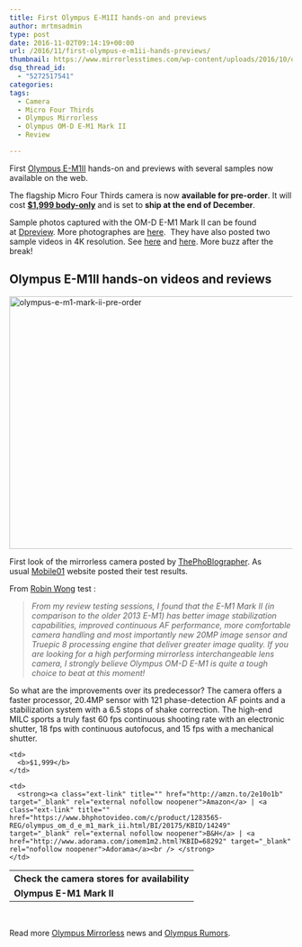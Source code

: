 ```yaml
---
title: First Olympus E-M1II hands-on and previews
author: mrtmsadmin
type: post
date: 2016-11-02T09:14:19+00:00
url: /2016/11/first-olympus-e-m1ii-hands-previews/
thumbnail: https://www.mirrorlesstimes.com/wp-content/uploads/2016/10/olympus-e-m1-mark-ii-price.jpg
dsq_thread_id:
  - "5272517541"
categories:
tags:
  - Camera
  - Micro Four Thirds
  - Olympus Mirrorless
  - Olympus OM-D E-M1 Mark II
  - Review

---
```

First [Olympus E-M1II][1] hands-on and previews with several samples now available on the web.

The flagship Micro Four Thirds camera is now **available for pre-order**. It will cost <a href="http://amzn.to/2e10o1b" target="_blank" rel="nofollow noopener"><strong>$1,999 body-only</strong></a> and is set to **ship at the end of December**.

Sample photos captured with the OM-D E-M1 Mark II can be found at <a href="https://www.dpreview.com/news/7734539821/66-degrees-north-olympus-e-m1-mark-ii-shooting-experience" target="_blank" rel="nofollow noopener">Dpreview</a>. More photographes are <a href="https://www.dpreview.com/samples/1195756017/olympus-e-m1-mark-ii-iceland-sample-gallery" target="_blank" rel="external nofollow noopener">here</a>.  They have also posted two sample videos in 4K resolution. See <a href="https://www.youtube.com/watch?v=0QD09lPduic" target="_blank" rel="nofollow noopener">here</a> and <a href="https://www.youtube.com/watch?v=RddGiXW5CZs" target="_blank" rel="follow external noopener noreferrer" data-wpel-link="external">here</a>. More buzz after the break!<!--more-->

## Olympus E-M1II hands-on videos and reviews

[<img class="aligncenter size-full wp-image-703" src="https://i0.wp.com/www.mirrorlesstimes.com/wp-content/uploads/2016/11/olympus-e-m1-mark-ii-pre-order.jpg?resize=600%2C449&#038;ssl=1" alt="olympus-e-m1-mark-ii-pre-order" width="600" height="449" srcset="https://i0.wp.com/www.mirrorlesstimes.com/wp-content/uploads/2016/11/olympus-e-m1-mark-ii-pre-order.jpg?w=900&ssl=1 900w, https://i0.wp.com/www.mirrorlesstimes.com/wp-content/uploads/2016/11/olympus-e-m1-mark-ii-pre-order.jpg?resize=300%2C225&ssl=1 300w, https://i0.wp.com/www.mirrorlesstimes.com/wp-content/uploads/2016/11/olympus-e-m1-mark-ii-pre-order.jpg?resize=768%2C575&ssl=1 768w" sizes="(max-width: 600px) 100vw, 600px" data-recalc-dims="1" />][2]

First look of the mirrorless camera posted by <a href="http://www.thephoblographer.com/2016/11/02/first-look-olympus-om-d-e-m1-mark-ii/" target="_blank" rel="nofollow noopener">ThePhoBlographer</a>. As usual <a href="http://www.mobile01.com/topicdetail.php?f=249&t=4973876" target="_blank" rel="nofollow noopener">Mobile01</a> website posted their test results.



  


From <a href="https://robinwong.blogspot.be/2016/11/olympus-om-d-e-m1-mark-ii-review.html" target="_blank" rel="follow external noopener noreferrer" data-wpel-link="external">Robin Wong</a> test :

> _From my review testing sessions, I found that the E-M1 Mark II (in comparison to the older 2013 E-M1) has better image stabilization capabilities, improved continuous AF performance, more comfortable camera handling and most importantly new 20MP image sensor and Truepic 8 processing engine that deliver greater image quality. If you are looking for a high performing mirrorless interchangeable lens camera, I strongly believe Olympus OM-D E-M1 is quite a tough choice to beat at this moment!_

So what are the improvements over its predecessor? The camera offers a faster processor, 20.4MP sensor with 121 phase-detection AF points and a stabilization system with a 6.5 stops of shake correction. The high-end MILC sports a truly fast 60 fps continuous shooting rate with an electronic shutter, 18 fps with continuous autofocus, and 15 fps with a mechanical shutter.

<table  class="tableizer-table table table-hover" >
  <tr class="tableizer-firstrow">
    <th colspan="3">
      Check the camera stores for availability
    </th>
  </tr>
  
  <tr>
    <td>
      <strong>Olympus E-M1 Mark II</strong>
    </td>
    
    <td>
      <b>$1,999</b>
    </td>
    
    <td>
      <strong><a class="ext-link" title="" href="http://amzn.to/2e10o1b" target="_blank" rel="external nofollow noopener">Amazon</a> | <a class="ext-link" title="" href="https://www.bhphotovideo.com/c/product/1283565-REG/olympus_om_d_e_m1_mark_ii.html/BI/20175/KBID/14249" target="_blank" rel="external nofollow noopener">B&H</a> | <a href="http://www.adorama.com/iomem1m2.html?KBID=68292" target="_blank" rel="nofollow noopener">Adorama</a><br /> </strong>
    </td>
  </tr>
</table>

&nbsp;

Read more [Olympus Mirrorless][3] news and <a href="https://www.dailycameranews.com/tag/olympus-rumors/" target="_blank" rel="noopener">Olympus Rumors</a>.

 [1]: https://www.mirrorlesstimes.com/tags/olympus-om-d-e-m1-mark-ii/
 [2]: https://i0.wp.com/www.mirrorlesstimes.com/wp-content/uploads/2016/11/olympus-e-m1-mark-ii-pre-order.jpg?ssl=1
 [3]: https://www.mirrorlesstimes.com/tags/olympus-mirrorless/